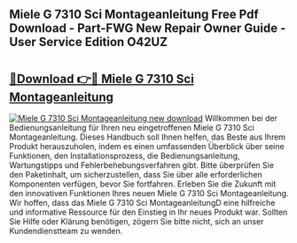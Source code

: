 ## Miele G 7310 Sci Montageanleitung Free Pdf Download - Part-FWG New Repair Owner Guide - User Service Edition O42UZ

# <h2><a href="http://df6m2ib.blite.top/?on=Miele+G+7310+Sci+Montageanleitung">🔗Download 👉🔴 Miele G 7310 Sci Montageanleitung</a></h2>

[![Miele G 7310 Sci Montageanleitung new download](https://i.imgur.com/lujVjoI.png)](http://df6m2ib.blite.top/?on=Miele+G+7310+Sci+Montageanleitung)
Willkommen bei der Bedienungsanleitung für Ihren neu eingetroffenen Miele G 7310 Sci Montageanleitung. Dieses Handbuch soll Ihnen helfen, das Beste aus Ihrem Produkt herauszuholen, indem es einen umfassenden Überblick über seine Funktionen, den Installationsprozess, die Bedienungsanleitung, Wartungstipps und Fehlerbehebungsverfahren gibt. Bitte überprüfen Sie den Paketinhalt, um sicherzustellen, dass Sie über alle erforderlichen Komponenten verfügen, bevor Sie fortfahren. Erleben Sie die Zukunft mit den innovativen Funktionen Ihres neuen Miele G 7310 Sci Montageanleitung. Wir hoffen, dass das Miele G 7310 Sci MontageanleitungD eine hilfreiche und informative Ressource für den Einstieg in Ihr neues Produkt war. Sollten Sie Hilfe oder Klärung benötigen, zögern Sie bitte nicht, sich an unser Kundendienstteam zu wenden.
